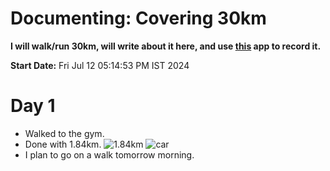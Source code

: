 # Documenting: Covering 30km

**I will walk/run 30km, will write about it here, and use [this](https://www.runtastic.com/) app to record it.**

**Start Date:** Fri Jul 12 05:14:53 PM IST 2024

# Day 1

- Walked to the gym.
- Done with 1.84km.
![1.84km](https://cdn.discordapp.com/attachments/1238155392702484543/1261350392562712727/image.png?ex=6692a398&is=66915218&hm=ab77a7c7ec8d4bc30e71e0c06d9aec2d92cf8bca37dc89ee78e678b909d4c088&)
![car](https://cdn.discordapp.com/attachments/1238155392702484543/1261350782406496256/image.png?ex=6692a3f5&is=66915275&hm=776177f19aa571dd2094937548d4d6ecfa7de7a8981267b8c7a3c409b558fccc&)
- I plan to go on a walk tomorrow morning.